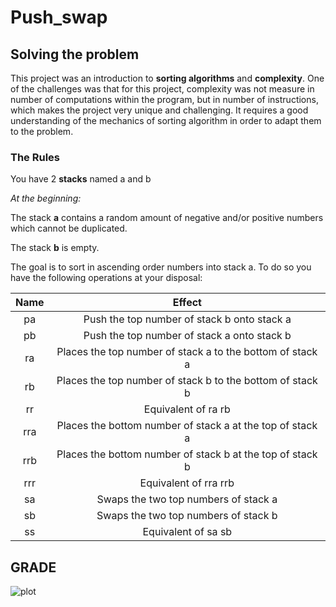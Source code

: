 # Push_swap

## Solving the problem

This project was an introduction to **sorting algorithms** and **complexity**. One of the challenges was that for this project, complexity was not measure in number of computations within the program, but in number of instructions, which makes the project very unique and challenging. It requires a good understanding of the mechanics of sorting algorithm in order to adapt them to the problem.

### The Rules

You have 2 **stacks** named a and b

*At the beginning:*

The stack **a** contains a random amount of negative and/or positive numbers which cannot be duplicated.

The stack **b** is empty.

The goal is to sort in ascending order numbers into stack a. To do so you have the following operations at your disposal:

| Name | Effect |
|:----:|:------:|
| pa | Push the top number of stack b onto stack a |
| pb | Push the top number of stack a onto stack b |
| ra | Places the top number of stack a to the bottom of stack a |
| rb | Places the top number of stack b to the bottom of stack b |
| rr | Equivalent of ra rb |
| rra | Places the bottom number of stack a at the top of stack a |
| rrb | Places the bottom number of stack b at the top of stack b |
| rrr | Equivalent of rra rrb |
| sa | Swaps the two top numbers of stack a |
| sb | Swaps the two top numbers of stack b |
| ss | Equivalent of sa sb |

## GRADE

![plot](./index.jpeg)
